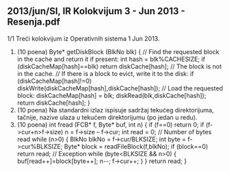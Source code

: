 2013/jun/SI, IR Kolokvijum 3 - Jun 2013 - Resenja.pdf
--------------------------------------------------------------------------------


1/1
Treći kolokvijum iz Operativnih sistema 1
Jun 2013.
1. (10 poena)
Byte* getDiskBlock (BlkNo blk) {
  // Find the requested block in the cache and return it if present:
  int hash = blk%CACHESIZE;
  if (diskCacheMap[hash]==blk) return diskCache[hash];
  // The block is not in the cache.
  // If there is a block to evict, write it to the disk:
  if (diskCacheMap[hash]!=0)
    diskWrite(diskCacheMap[hash],diskCache[hash]);
  // Load the requested block:
  diskCacheMap[hash] = blk;
  diskRead(blk,diskCache[hash]);
  return diskCache[hash];
}
2. (10 poena) Na standardni izlaz ispisuje sadržaj tekućeg direktorijuma,  tačnije,
nazive ulaza u tekućem direktorijumu (po jedan u redu).
3. (10 poena)
int fread (FCB* f, Byte* buf, int n) {
  if (f==0) return 0;
  if (f->cur+n>f->size) n = f->size – f->cur;
  int read = 0; // Number of bytes read
  while (n>0) {
    BlkNo blkNo = f->cur/BLKSIZE;
    int byte = f->cur%BLKSIZE;
    Byte* block = readFileBlock(f,blkNo);
    if (block==0) return read; // Exception
    while (byte<BLKSIZE && n>0) {
      buf[read++]=block[byte++];
      n--; f->cur++;
    }
  }
  return read;
}

